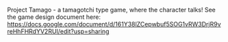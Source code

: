 Project Tamago - a tamagotchi type game, where the character talks! 
See the game design document here: https://docs.google.com/document/d/161Y38lZCepwbuf5SOG1vRW3DrjR9vreHhFHRdYV2RUI/edit?usp=sharing
